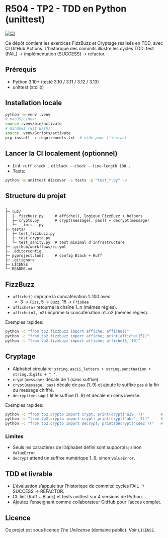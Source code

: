 # R504 - TP2 - TDD en Python (unittest)

[![CI](https://github.com/MichelBaie/r504-tp2/actions/workflows/ci.yml/badge.svg)](https://github.com/MichelBaie/r504-tp2/actions/workflows/ci.yml)

Ce dépôt contient les exercices FizzBuzz et Cryptage réalisés en TDD, avec CI GitHub Actions.
L’historique des commits illustre les cycles TDD: test (FAIL) → implémentation (SUCCESS) → refactor.

## Prérequis
- Python 3.10+ (testé 3.10 / 3.11 / 3.12 / 3.13)
- unittest (stdlib)

## Installation locale
```bash
python -m venv .venv
# macOS/Linux:
source .venv/bin/activate
# Windows (Git Bash):
source .venv/Scripts/activate
pip install -r requirements.txt  # vide pour l’instant
```

## Lancer la CI localement (optionnel)
- Lint: `ruff check .` et `black --check --line-length 100 .`
- Tests: 
```bash
python -m unittest discover -s tests -p "test_*.py" -v
```

## Structure du projet
```
.
├─ tp2/
│  ├─ fizzbuzz.py     # affiche(), logique FizzBuzz + helpers
│  ├─ crypto.py       # crypt(message[, pas]) + decrypt(message)
│  └─ __init__.py
├─ tests/
│  ├─ test_fizzbuzz.py
│  ├─ test_crypto.py
│  └─ test_sanity.py  # test minimal d’infrastructure
├─ .github/workflows/ci.yml
├─ .editorconfig
├─ pyproject.toml     # config Black + Ruff
├─ .gitignore
├─ LICENSE
└─ README.md
```

## FizzBuzz
- `affiche()` imprime la concaténation 1..100 avec:
  - 3 → `Fizz`, 5 → `Buzz`, 15 → `FrisBee`
- `affiche(n)` retourne la chaîne 1..n (mêmes règles).
- `affiche(n1, n2)` imprime la concaténation n1..n2 (mêmes règles).

Exemples rapides:
```bash
python -c "from tp2.fizzbuzz import affiche; affiche()"
python -c "from tp2.fizzbuzz import affiche; print(affiche(15))"
python -c "from tp2.fizzbuzz import affiche; affiche(5, 10)"
```

## Cryptage
- Alphabet circulaire: `string.ascii_letters + string.punctuation + string.digits + " "`.
- `crypt(message)` décale de 1 (sans suffixe).
- `crypt(message, pas)` décale de `pas` (1..9) et ajoute le suffixe `pas` à la fin du message chiffré.
- `decrypt(message)` lit le suffixe (1..9) et décale en sens inverse.

Exemples rapides:
```bash
python -c "from tp2.crypto import crypt; print(crypt('aZ9 '))"       # b! a
python -c "from tp2.crypto import crypt; print(crypt('abc', 2))"     # cde2
python -c "from tp2.crypto import decrypt; print(decrypt('cde2'))"   # abc
```

### Limites
- Seuls les caractères de l’alphabet défini sont supportés; sinon `ValueError`.
- `decrypt` attend un suffixe numérique 1..9; sinon `ValueError`.

## TDD et livrable
- L’évaluation s’appuie sur l’historique de commits: cycles FAIL → SUCCESS → REFACTOR.
- CI: lint (Ruff + Black) et tests unittest sur 4 versions de Python.
- Ajoutez l’enseignant comme collaborateur GitHub pour l’accès complet.

## Licence
Ce projet est sous licence *The Unlicense* (domaine public). Voir `LICENSE`.